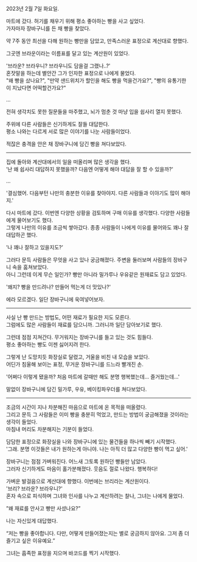 2023년 2월 7일 화요일.

마트에 갔다. 허기를 채우기 위해 평소 좋아하는 빵을 사고 싶었다.<br>
가자마자 장바구니를 든 채 빵을 찾았다.

약 7주 동안 최선을 다해 원하는 빵만을 담았고, 만족스러운 표정으로 계산대로 향했다.

그곳엔 브라운이라는 이름표를 달고 있는 계산원이 있었다.

'브라운? 브라우니? 브라우니도 담을걸 그랬나..?'<br>
혼잣말을 하는데 별안간 그가 인자한 표정으로 나에게 물었다.<br>
"왜 빵을 샀나요?", "만약 샌드위치가 할인을 해도 빵을 먹을건가요?", "빵의 유통기한이 지났다면 어떡할건가요?"

...

전혀 생각치도 못한 질문들을 마주했고, 뇌가 멈춘 것 마냥 입을 쉽사리 열지 못했다.

주위에 다른 사람들은 신기하게도 잘들 대답한다.<br>
평소 나와는 다르게 서로 많은 이야기를 나눈 사람들이었다.

적잖은 충격을 안은 채 장바구니에 담긴 빵을 쳐다보았다.

---

집에 돌아와 계산대에서의 일을 떠올리며 많은 생각을 했다.<br>
’난 왜 쉽사리 대답하지 못했을까? 다음엔 어떻게 해야 대답을 잘 할 수 있을까?'

...<br>

'결심했어. 다음부턴 나만의 충분한 이유를 찾아야지. 다른 사람들과 이야기도 많이 해야지.'

다시 마트에 갔다. 이번엔 다양한 상황을 검토하며 구매 이유를 생각했다. 다양한 사람들에게 물어보기도 했다.<br>
그렇게 나만의 이유를 조금씩 쌓아갔다. 종종 사람들이 나에게 이유를 물어와도 꽤나 잘 대답하곤 했다.

’나 꽤나 잘하고 있을지도?’

그러다 문득 사람들은 무엇을 사고 있나 궁금해졌다. 주변을 둘러보며 사람들의 장바구니 속을 훔쳐보았다.<br>
아니 그런데 이게 무슨 일인가? 빵만 아니라 밀가루나 우유같은 원재료도 담고 있었다.

'왜지? 빵을 만드려나? 만들어 먹는게 더 맛있나?'

에라 모르겠다. 일단 장바구니에 욱여넣어보자.

---

사실 난 빵 만드는 방법도, 어떤 재료가 필요한 지도 모른다.<br>
그럼에도 많은 사람들이 재료를 담으니까. 그러니까 일단 담아보기로 했다.

그런데 점점 지쳐간다. 무거워지는 장바구니를 들고 있는 것도 힘들다.<br>
평소 좋아하는 빵도 이젠 싫어지려 한다.

그렇게 난 도망치듯 화장실로 달렸고, 거울을 비친 내 모습을 보았다.<br>
어딘가 침울해 보이는 표정, 무거운 장바구니를 드느라 빨개진 손.

'어쩌다 이렇게 됐을까? 처음 마트에 갈때만 해도 분명 행복했는데... 즐거웠는데...'

말없이 장바구니에 담긴 밀가루, 우유, 베이킹파우더를 쳐다보았다.

---

조금의 시간이 지나 차분해진 마음으로 마트에 온 목적을 떠올렸다.<br>
그리고 문득 그 사람들은 이미 빵을 충분히 먹었고, 만드는 방법이 궁금해졌을 것이라는 생각이 들었다.<br>
마침내 머리도 차분해지는 기분이 들었다.

담담한 표정으로 화장실을 나와 장바구니에 있는 물건들을 하나씩 빼기 시작했다.<br>
'그래. 분명 이것들은 내가 원하는게 아니야. 나는 아직 더 많고 다양한 빵이 먹고 싶어.'

장바구니는 점점 가벼워진다. 어느새 그토록 원하던 빵들만 남았다.<br>
그러자 신기하게도 마음이 홀가분해졌다. 웃음도 절로 나왔다. 행복하다!

가벼운 발걸음으로 계산대에 향했다. 이번에는 브리라는 계산원이다.<br>
'브리? 브라운? 브라우니?'<br>
혼자 속으로 피식하며 그녀와 인사를 나누고 계산하려는 찰나, 그녀는 나에게 물었다.

”왜 재료를 안사고 빵만 사셨나요?”

나는 자신있게 대답했다.

“저는 빵을 좋아합니다. 다만, 어떻게 만들어졌는지는 별로 궁금하지 않아요. 그저 좀 더 즐기고 싶은 이유예요.”

그녀는 흡족한 표정을 지으며 바코드를 찍기 시작했다.
